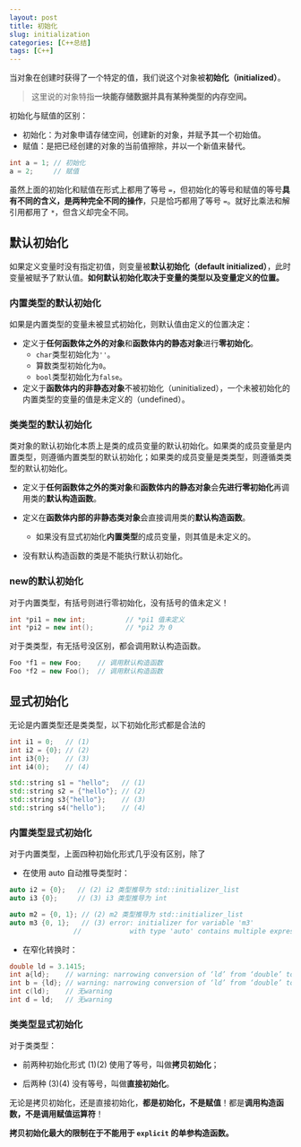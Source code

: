 ```yaml
---
layout: post
title: 初始化
slug: initialization
categories: [C++总结]
tags: [C++]
---
```



当对象在创建时获得了一个特定的值，我们说这个对象被**初始化（initialized）**。

>   这里说的对象特指**一块能存储数据并具有某种类型的内存空间。**

初始化与赋值的区别：

+   初始化：为对象申请存储空间，创建新的对象，并赋予其一个初始值。
+   赋值：是把已经创建的对象的当前值擦除，并以一个新值来替代。

```cpp
int a = 1; // 初始化
a = 2;     // 赋值
```

虽然上面的初始化和赋值在形式上都用了等号 `=`，但初始化的等号和赋值的等号**具有不同的含义，是两种完全不同的操作**，只是恰巧都用了等号 `=`。就好比乘法和解引用都用了 `*`，但含义却完全不同。

## 默认初始化

如果定义变量时没有指定初值，则变量被**默认初始化（default initialized）**，此时变量被赋予了默认值。**如何默认初始化取决于变量的类型以及变量定义的位置。**

### 内置类型的默认初始化

如果是内置类型的变量未被显式初始化，则默认值由定义的位置决定：

+   定义于**任何函数体之外的对象**和**函数体内的静态对象**进行**零初始化**。
    +   `char`类型初始化为`''`。
    +   算数类型初始化为`0`。
    +   `bool`类型初始化为`false`。
+   定义于**函数体内的非静态对象**不被初始化（uninitialized），一个未被初始化的内置类型的变量的值是未定义的（undefined）。

### 类类型的默认初始化

类对象的默认初始化本质上是类的成员变量的默认初始化。如果类的成员变量是内置类型，则遵循内置类型的默认初始化；如果类的成员变量是类类型，则遵循类类型的默认初始化。

+   定义于**任何函数体之外的类对象**和**函数体内的静态对象**会**先进行零初始化**再调用类的**默认构造函数**。
+   定义在**函数体内部的非静态类对象**会直接调用类的**默认构造函数**。
    +   如果没有显式初始化**内置类型**的成员变量，则其值是未定义的。

+   没有默认构造函数的类是不能执行默认初始化。

### new的默认初始化

对于内置类型，有括号则进行零初始化，没有括号的值未定义！

```cpp
int *pi1 = new int;          // *pi1 值未定义
int *pi2 = new int();        // *pi2 为 0
```

对于类类型，有无括号没区别，都会调用默认构造函数。

```cpp
Foo *f1 = new Foo;    // 调用默认构造函数
Foo *f2 = new Foo();  // 调用默认构造函数
```

## 显式初始化
无论是内置类型还是类类型，以下初始化形式都是合法的

```cpp
int i1 = 0;   // (1)
int i2 = {0}; // (2)
int i3{0};    // (3)
int i4(0);    // (4)

std::string s1 = "hello";   // (1)
std::string s2 = {"hello"}; // (2)
std::string s3{"hello"};    // (3)
std::string s4("hello");    // (4)
```
### 内置类型显式初始化

对于内置类型，上面四种初始化形式几乎没有区别，除了

+ 在使用 auto 自动推导类型时：

```cpp
auto i2 = {0};   // (2) i2 类型推导为 std::initializer_list
auto i3 {0};     // (3) i3 类型推导为 int

auto m2 = {0, 1}; // (2) m2 类型推导为 std::initializer_list
auto m3 {0, 1};   // (3) error: initializer for variable 'm3'
                //            with type 'auto' contains multiple expressions
```

+ 在窄化转换时：

```cpp
double ld = 3.1415;
int a{ld};    // warning: narrowing conversion of ‘ld’ from ‘double’ to ‘int’ [-Wnarrowing]
int b = {ld}; // warning: narrowing conversion of ‘ld’ from ‘double’ to ‘int’ [-Wnarrowing]
int c(ld);    // 无warning
int d = ld;   // 无warning
```


### 类类型显式初始化

对于类类型：

+   前两种初始化形式 (1)(2) 使用了等号，叫做**拷贝初始化**；

+   后两种 (3)(4) 没有等号，叫做**直接初始化**。

无论是拷贝初始化，还是直接初始化，**都是初始化，不是赋值**！都是**调用构造函数，不是调用赋值运算符**！

**拷贝初始化最大的限制在于不能用于 `explicit` 的单参构造函数。**
